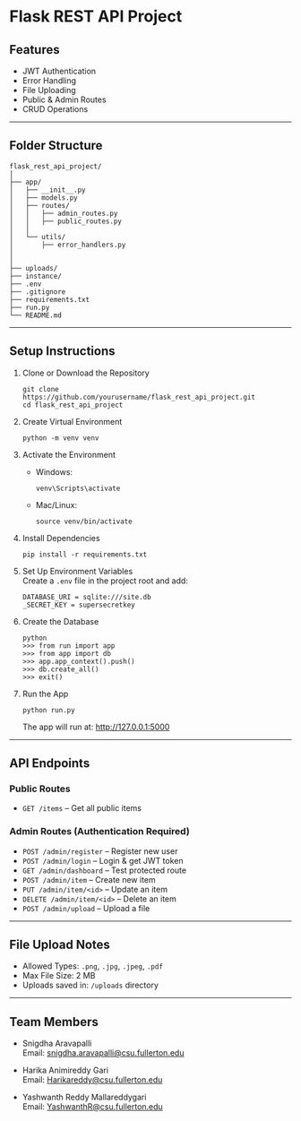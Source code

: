 
# Flask REST API Project

## Features

- JWT Authentication  
- Error Handling  
- File Uploading  
- Public & Admin Routes  
- CRUD Operations  

---

## Folder Structure

```
flask_rest_api_project/
│
├── app/
│   ├── __init__.py
│   ├── models.py
│   ├── routes/
│   │   ├── admin_routes.py
│   │   ├── public_routes.py
│   │    
│   └── utils/
│       ├── error_handlers.py
│      
│
├── uploads/
├── instance/
├── .env
├── .gitignore
├── requirements.txt
├── run.py
└── README.md
```

---

## Setup Instructions

1. Clone or Download the Repository  
   ```
   git clone https://github.com/yourusername/flask_rest_api_project.git
   cd flask_rest_api_project
   ```

2. Create Virtual Environment  
   ```
   python -m venv venv
   ```

3. Activate the Environment  
   - Windows:  
     ```
     venv\Scripts\activate
     ```
   - Mac/Linux:  
     ```
     source venv/bin/activate
     ```

4. Install Dependencies  
   ```
   pip install -r requirements.txt
   ```

5. Set Up Environment Variables  
   Create a `.env` file in the project root and add:  
   ```
   DATABASE_URI = sqlite:///site.db
   _SECRET_KEY = supersecretkey
   ```

6. Create the Database  
   ```
   python
   >>> from run import app
   >>> from app import db
   >>> app.app_context().push()
   >>> db.create_all()
   >>> exit()
   ```

7. Run the App  
   ```
   python run.py
   ```
   The app will run at: http://127.0.0.1:5000

---

## API Endpoints

### Public Routes

- `GET /items` – Get all public items

### Admin Routes (Authentication Required)

- `POST /admin/register` – Register new user  
- `POST /admin/login` – Login & get JWT token  
- `GET /admin/dashboard` – Test protected route  
- `POST /admin/item` – Create new item  
- `PUT /admin/item/<id>` – Update an item  
- `DELETE /admin/item/<id>` – Delete an item  
- `POST /admin/upload` – Upload a file

---

## File Upload Notes

- Allowed Types: `.png`, `.jpg`, `.jpeg`, `.pdf`  
- Max File Size: 2 MB  
- Uploads saved in: `/uploads` directory

---

## Team Members

- Snigdha Aravapalli  
  Email: snigdha.aravapalli@csu.fullerton.edu  

- Harika Animireddy Gari  
  Email: Harikareddy@csu.fullerton.edu  

- Yashwanth Reddy Mallareddygari  
  Email: YashwanthR@csu.fullerton.edu

